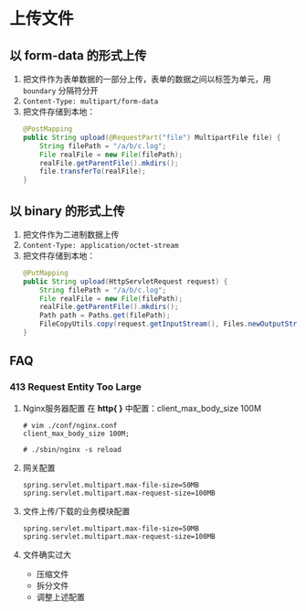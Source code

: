 # 上传文件

## 以 form-data 的形式上传

1. 把文件作为表单数据的一部分上传，表单的数据之间以标签为单元，用 ```boundary``` 分隔符分开
2. ```Content-Type: multipart/form-data```
3. 把文件存储到本地：
    ```java
    @PostMapping
    public String upload(@RequestPart("file") MultipartFile file) {
        String filePath = "/a/b/c.log";
        File realFile = new File(filePath);
        realFile.getParentFile().mkdirs();
        file.transferTo(realFile);
    }
    ```

## 以 binary 的形式上传

1. 把文件作为二进制数据上传
2. ```Content-Type: application/octet-stream```
3. 把文件存储到本地：
    ```java
    @PutMapping
    public String upload(HttpServletRequest request) {
        String filePath = "/a/b/c.log";
        File realFile = new File(filePath);
        realFile.getParentFile().mkdirs();
        Path path = Paths.get(filePath);
        FileCopyUtils.copy(request.getInputStream(), Files.newOutputStream(path));
    }
    ```

## FAQ

### 413 Request Entity Too Large

1. Nginx服务器配置
    在 **http{ }** 中配置：client_max_body_size 100M
    ```bas
    # vim ./conf/nginx.conf
    client_max_body_size 100M;
    
    # ./sbin/nginx -s reload
    ```

2. 网关配置
    ```
    spring.servlet.multipart.max-file-size=50MB
    spring.servlet.multipart.max-request-size=100MB
    ```

3. 文件上传/下载的业务模块配置
    ```
    spring.servlet.multipart.max-file-size=50MB
    spring.servlet.multipart.max-request-size=100MB
    ```

4. 文件确实过大
   - 压缩文件
   - 拆分文件
   - 调整上述配置
